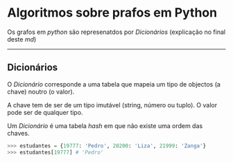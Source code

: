# Algoritmos sobre prafos em Python

Os grafos em _python_ são represenatdos por _Dicionários_ (explicação no final deste _md_)



------------------------------------------------------

## Dicionários

O _Dicionário_ corresponde a uma tabela que mapeia um
tipo de objectos (a chave) noutro (o valor). 

A chave tem de ser de um tipo imutável (string, número ou tuplo). O
valor pode ser de qualquer tipo.

Um _Dicionário_ é uma tabela _hash_ em que não existe uma ordem das chaves.

```python
>>> estudantes = {19777: 'Pedro', 20200: 'Liza', 21999: 'Zanga'}
>>> estudantes[19777] # 'Pedro'
```

